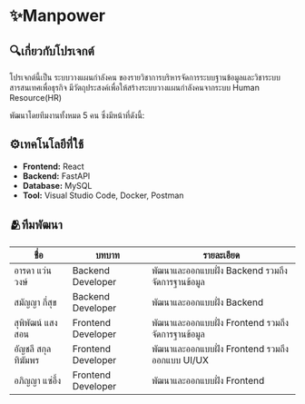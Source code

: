 # ✨Manpower

## 🔍เกี่ยวกับโปรเจกต์

โปรเจกต์นี้เป็น ระบบวางแผนกำลังคน ของรายวิชาการบริหารจัดการระบบฐานข้อมูลและวิชาระบบสารสนเทศเพื่อธุรกิจ มีวัตถุประสงค์เพื่อให้สร้างระบบวางแผนกำลังคนจากระบบ Human Resource(HR)

พัฒนาโดยทีมงานทั้งหมด 5 คน ซึ่งมีหน้าที่ดังนี้:

## ⚙️เทคโนโลยีที่ใช้
- **Frontend:** React
- **Backend:** FastAPI
- **Database:** MySQL
- **Tool:** Visual Studio Code, Docker, Postman

## 🫂ทีมพัฒนา

| ชื่อ | บทบาท | รายละเอียด |
|------|------|----------|
| อารดา แว่นวงษ์ | Backend Developer | พัฒนาและออกแบบฝั่ง Backend รวมถึงจัดการฐานข้อมูล |
| สมัญญา กี่สุข | Backend Developer | พัฒนาและออกแบบฝั่ง Backend |
| สุพิพัฒน์ แสงสอน | Frontend Developer | พัฒนาและออกแบบฝั่ง Frontend รวมถึงจัดการฐานข้อมูล |
| อัญชลี สกุลทิฆัมพร | Frontend Developer | พัฒนาและออกแบบฝั่ง Frontend รวมถึงออกแบบ UI/UX |
| อภิญญา แซ่อึ้ง | Frontend Developer | พัฒนาและออกแบบฝั่ง Frontend |
